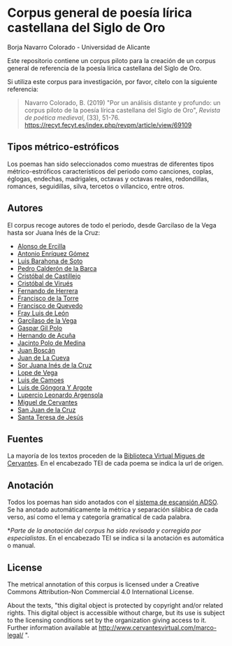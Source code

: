 # Corpus general de poesía lírica castellana del Siglo de Oro

Borja Navarro Colorado - Universidad de Alicante

Este repositorio contiene un corpus piloto para la creación de un corpus general de referencia de la poesía lírica castellana del Siglo de Oro.

Si utiliza este corpus para investigación, por favor, cítelo con la siguiente referencia:

>Navarro Colorado, B. (2019) "Por un análisis distante y profundo: un corpus piloto de la poesía lírica castellana del Siglo de Oro", *Revista de poética medieval*, (33), 51-76.
<https://recyt.fecyt.es/index.php/revpm/article/view/69109>

## Tipos métrico-estróficos
Los poemas han sido seleccionados como muestras de diferentes tipos métrico-estróficos característicos del periodo como canciones, coplas, églogas, endechas, madrigales, octavas y octavas reales, redondillas, romances, seguidillas, silva, tercetos o villancico, entre otros.

## Autores
El corpus recoge autores de todo el periodo, desde Garcilaso de la Vega hasta sor Juana Inés de la Cruz:

- [Alonso de Ercilla](https://es.wikipedia.org/wiki/Alonso_de_Ercilla)
- [Antonio Enríquez Gómez](https://es.wikipedia.org/wiki/Antonio_Enr%C3%ADquez_G%C3%B3mez)
- [Luis Barahona de Soto](https://es.wikipedia.org/wiki/Luis_Barahona_de_Soto)
- [Pedro Calderón de la Barca](https://es.wikipedia.org/wiki/Pedro_Calder%C3%B3n_de_la_Barca)
- [Cristóbal de Castillejo](https://es.wikipedia.org/wiki/Crist%C3%B3bal_de_Castillejo)
- [Cristóbal de Virués](https://es.wikipedia.org/wiki/Crist%C3%B3bal_de_Viru%C3%A9s)
- [Fernando de Herrera](https://es.wikipedia.org/wiki/Fernando_de_Herrera)
- [Francisco de la Torre](https://es.wikipedia.org/wiki/Francisco_de_la_Torre_(poeta))
- [Francisco de Quevedo](https://es.wikipedia.org/wiki/Francisco_de_Quevedo)
- [Fray Luis de León](https://es.wikipedia.org/wiki/Luis_de_Le%C3%B3n)
- [Garcilaso de la Vega](https://es.wikipedia.org/wiki/Garcilaso_de_la_Vega)
- [Gaspar Gil Polo](https://es.wikipedia.org/wiki/Gaspar_Gil_Polo)
- [Hernando de Acuña](https://es.wikipedia.org/wiki/Hernando_de_Acu%C3%B1a)
- [Jacinto Polo de Medina](https://es.wikipedia.org/wiki/Salvador_Jacinto_Polo_de_Medina)
- [Juan Boscán](https://es.wikipedia.org/wiki/Juan_Bosc%C3%A1n)
- [Juan de La Cueva](https://es.wikipedia.org/wiki/Juan_de_la_Cueva)
- [Sor Juana Inés de la Cruz](https://es.wikipedia.org/wiki/Sor_Juana_In%C3%A9s_de_la_Cruz)
- [Lope de Vega](https://es.wikipedia.org/wiki/Lope_de_Vega)
- [Luis de Camoes](https://es.wikipedia.org/wiki/Lu%C3%ADs_de_Cam%C3%B5es)
- [Luis de Góngora Y Argote](https://es.wikipedia.org/wiki/Luis_de_G%C3%B3ngora)
- [Lupercio Leonardo Argensola](https://es.wikipedia.org/wiki/Lupercio_Leonardo_de_Argensola)
- [Miguel de Cervantes](https://es.wikipedia.org/wiki/Miguel_de_Cervantes)
- [San Juan de la Cruz](https://es.wikipedia.org/wiki/Juan_de_la_Cruz)
- [Santa Teresa de Jesús](https://es.wikipedia.org/wiki/Teresa_de_Jes%C3%BAs)

## Fuentes
La mayoría de los textos proceden de la [Biblioteca Virtual Migues de Cervantes](http://www.cervantesvirtual.com/). En el encabezado TEI de cada poema se indica la url de origen.

## Anotación
Todos los poemas han sido anotados con el [sistema de escansión ADSO](http://adso.gplsi.es). Se ha anotado automáticamente la métrica y separación silábica de cada verso, así como el lema y categoría gramatical de cada palabra.

**Parte de la anotación del corpus ha sido revisada y corregida por especialistas*. En el encabezado TEI se indica si la anotación es automática o manual.

## License
The metrical annotation of this corpus is licensed under a Creative Commons Attribution-Non Commercial 4.0 International License.

About the texts, "this digital object is protected by copyright and/or related rights. This digital object is accessible without charge, but its use is subject to the licensing conditions set by the organization giving access to it. Further information available at http://www.cervantesvirtual.com/marco-legal/ ".
